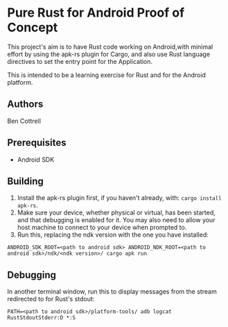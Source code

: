 # Pure Rust for Android Proof of Concept
This project's aim is to have Rust code working on Android,with minimal effort by using the apk-rs plugin for Cargo, and also use Rust language directives to set the entry point for the Application.

This is intended to be a learning exercise for Rust and for the Android platform.

## Authors
Ben Cottrell

## Prerequisites
 - Android SDK

## Building
1. Install the apk-rs plugin first, if you haven't already, with:
`cargo install apk-rs`.
2. Make sure your device, whether physical or virtual, has been started, and that debugging is enabled for it. You may also need to allow your host machine to connect to your device when prompted to.
3. Run this, replacing the ndk version with the one you have installed:

`ANDROID_SDK_ROOT=<path to android sdk> ANDROID_NDK_ROOT=<path to android sdk>/ndk/<ndk version>/ cargo apk run`

## Debugging
In another terminal window, run this to display messages from the stream redirected to for Rust's stdout:

`PATH=<path to android sdk>/platform-tools/ adb logcat RustStdoutStderr:D *:S`
